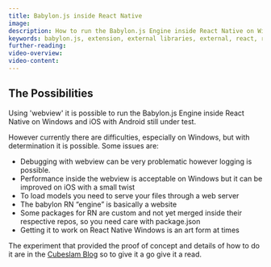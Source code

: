 ```yaml
---
title: Babylon.js inside React Native
image: 
description: How to run the Babylon.js Engine inside React Native on Windows and iOS with Android still under test.
keywords: babylon.js, extension, external libraries, external, react, react native
further-reading:
video-overview:
video-content:
---
```


## The Possibilities

Using 'webview' it is possible to run the Babylon.js Engine inside React Native on Windows and iOS with Android still under test.

However currently there are difficulties, especially on Windows, but with determination it is possible. Some issues are:

* Debugging with webview can be very problematic however logging is possible.
* Performance inside the webview is acceptable on Windows but it can be improved on iOS with a small twist
* To load models you need to serve your files through a web server
* The babylon RN “engine” is basically a website
* Some packages for RN are custom and not yet merged inside their respective repos, so you need care with package.json
* Getting it to work on React Native Windows is an art form at times

The experiment that provided the proof of concept and details of how to do it are in the [Cubeslam Blog](http://cubeslam.net/2017/11/16/babylonjs-inside-react-native-inception-style/) so to give it a go give it a read. 

